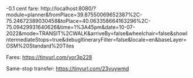 -0.1 cent fare: http://localhost:8080/?module=planner&fromPlace=39.87550069652387%2C-75.24672389030458&toPlace=40.063358664163296%2C-75.09429931640626&time=1%3A45pm&date=10-07-2022&mode=TRANSIT%2CWALK&arriveBy=false&wheelchair=false&showIntermediateStops=true&debugItineraryFilter=false&locale=en&baseLayer=OSM%20Standard%20Tiles

Fares: https://tinyurl.com/yor3p228

Same-stop transfer: https://tinyurl.com/23vuywmd
